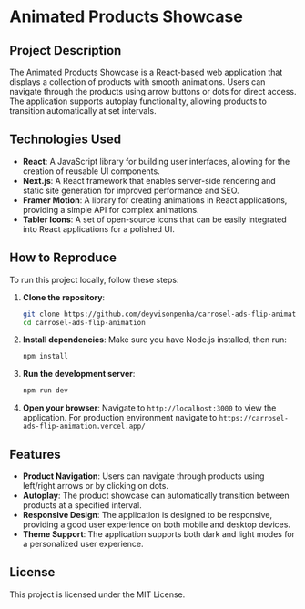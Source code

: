 # Animated Products Showcase

## Project Description
The Animated Products Showcase is a React-based web application that displays a collection of products with smooth animations. Users can navigate through the products using arrow buttons or dots for direct access. The application supports autoplay functionality, allowing products to transition automatically at set intervals.

## Technologies Used
- **React**: A JavaScript library for building user interfaces, allowing for the creation of reusable UI components.
- **Next.js**: A React framework that enables server-side rendering and static site generation for improved performance and SEO.
- **Framer Motion**: A library for creating animations in React applications, providing a simple API for complex animations.
- **Tabler Icons**: A set of open-source icons that can be easily integrated into React applications for a polished UI.

## How to Reproduce
To run this project locally, follow these steps:

1. **Clone the repository**:
   ```bash
   git clone https://github.com/deyvisonpenha/carrosel-ads-flip-animation.git
   cd carrosel-ads-flip-animation
   ```

2. **Install dependencies**:
   Make sure you have Node.js installed, then run:
   ```bash
   npm install
   ```

3. **Run the development server**:
   ```bash
   npm run dev
   ```

4. **Open your browser**:
   Navigate to `http://localhost:3000` to view the application.
   For production environment navigate to `https://carrosel-ads-flip-animation.vercel.app/`

## Features
- **Product Navigation**: Users can navigate through products using left/right arrows or by clicking on dots.
- **Autoplay**: The product showcase can automatically transition between products at a specified interval.
- **Responsive Design**: The application is designed to be responsive, providing a good user experience on both mobile and desktop devices.
- **Theme Support**: The application supports both dark and light modes for a personalized user experience.

## License
This project is licensed under the MIT License.